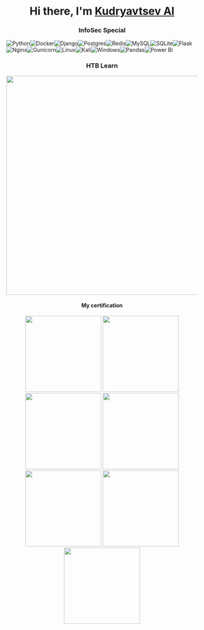 <h1 align="center">Hi there, I'm <a href="#" target="_blank">Kudryavtsev AI</a> 
<h3 align="center">InfoSec Special</h3>

![Python](https://img.shields.io/badge/python-3670A0?style=for-the-badge&logo=python&logoColor=ffdd54)![Docker](https://img.shields.io/badge/docker-%230db7ed.svg?style=for-the-badge&logo=docker&logoColor=white)![Django](https://img.shields.io/badge/django-%23092E20.svg?style=for-the-badge&logo=django&logoColor=white)![Postgres](https://img.shields.io/badge/postgres-%23316192.svg?style=for-the-badge&logo=postgresql&logoColor=white)![Redis](https://img.shields.io/badge/redis-%23DD0031.svg?style=for-the-badge&logo=redis&logoColor=white)![MySQL](https://img.shields.io/badge/mysql-%2300f.svg?style=for-the-badge&logo=mysql&logoColor=white)![SQLite](https://img.shields.io/badge/sqlite-%2307405e.svg?style=for-the-badge&logo=sqlite&logoColor=white)![Flask](https://img.shields.io/badge/flask-%23000.svg?style=for-the-badge&logo=flask&logoColor=white)![Nginx](https://img.shields.io/badge/nginx-%23009639.svg?style=for-the-badge&logo=nginx&logoColor=white)![Gunicorn](https://img.shields.io/badge/gunicorn-%298729.svg?style=for-the-badge&logo=gunicorn&logoColor=white)![Linux](https://img.shields.io/badge/Linux-FCC624?style=for-the-badge&logo=linux&logoColor=black)![Kali](https://img.shields.io/badge/Kali-268BEE?style=for-the-badge&logo=kalilinux&logoColor=white)![Windows](https://img.shields.io/badge/Windows-0078D6?style=for-the-badge&logo=windows&logoColor=white)![Pandas](https://img.shields.io/badge/pandas-%23150458.svg?style=for-the-badge&logo=pandas&logoColor=white)![Power Bi](https://img.shields.io/badge/power_bi-F2C811?style=for-the-badge&logo=powerbi&logoColor=black)
<h3 align="center">HTB Learn</h3>
<div id="header" align="center">
<img width="575" src="https://github.com/Kudryai/Kudryai/assets/103817265/3f1cac34-5764-4cb9-866a-85552aeb10e8">
</div>

<h4 align="center">My certification</h4>
<div id="header" align="center">
<a href="https://stepik.org/cert/2257194?lang=en"><img width="200" src="https://img.shields.io/badge/CyberED-White_Hacker .-blue"></a>
<a href="https://stepik.org/cert/2120533?lang=en"><img width="200" src="https://img.shields.io/badge/PythonGen-Professional-blue"></a>
<a href="https://stepik.org/cert/1592061?lang=en"><img width="200" src="https://img.shields.io/badge/PythonGen-Advanced ._-blue"></a>
<a href="https://stepik.org/cert/1502846?lang=en"><img width="200" src="https://img.shields.io/badge/PythonGen-Beginner ._-blue"></a>
<a href="https://stepik.org/cert/1866840?lang=en"><img width="200" src="https://img.shields.io/badge/DVFU-SQL_Interactive-blue"></a>
<a href="https://stepik.org/cert/2171114?lang=en"><img width="200" src="https://img.shields.io/badge/Balakirev-Python_OOP-blue"></a>
<a href="https://github.com/Kudryai/Kudryai/files/14415809/Eng.pdf"><img width="200" src="https://img.shields.io/badge/YandexED-Python_Async-blue"></a>
</div>
